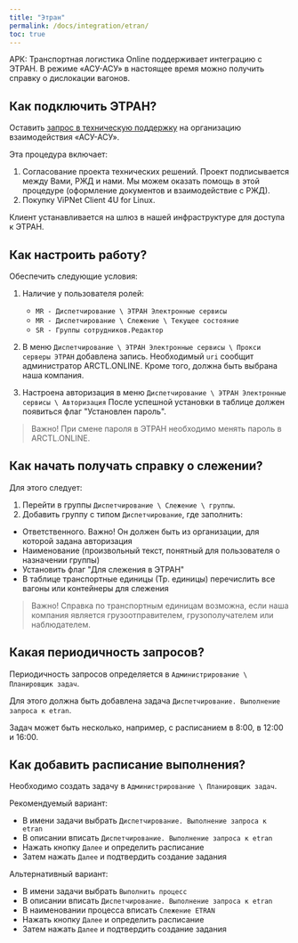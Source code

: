```yaml
---
title: "Этран"
permalink: /docs/integration/etran/
toc: true
---
```


АРК: Транспортная логистика Online поддерживает интеграцию с ЭТРАН.
В режиме «АСУ-АСУ» в настоящее время можно получить справку о дислокации вагонов.

## Как подключить ЭТРАН?

Оставить [запрос в техническую поддержку](https://arctl.ru/order/) на организацию взаимодействия «АСУ-АСУ».

Эта процедура включает:

1. Согласование проекта технических решений. Проект подписывается между Вами, РЖД и нами. Мы можем оказать помощь в этой процедуре (оформление документов и взаимодействие с РЖД).
2. Покупку ViPNet Client 4U for Linux.

Клиент устанавливается на шлюз в нашей инфраструктуре для доступа к ЭТРАН.

## Как настроить работу?

Обеспечить следующие условия:

1. Наличие у пользователя ролей:

    - `MR - Диспетчирование \ ЭТРАН Электронные сервисы`
    - `MR - Диспетчирование \ Слежение \ Текущее состояние`
    - `SR - Группы сотрудников.Редактор`

2. В меню `Диспетчирование \ ЭТРАН Электронные сервисы \ Прокси серверы ЭТРАН` добавлена запись.
Необходимый `uri` сообщит администратор ARCTL.ONLINE. Кроме того, должна быть выбрана наша компания.
3. Настроена авторизация в меню  `Диспетчирование \ ЭТРАН Электронные сервисы \ Авторизация`
После успешной установки в таблице должен появиться флаг "Установлен пароль".

>Важно! При смене пароля в ЭТРАН необходимо менять пароль в ARCTL.ONLINE.

## Как начать получать справку о слежении?

Для этого следует:

1. Перейти в группы `Диспетчирование \ Слежение \ группы`.
2. Добавить группу с типом `Диспетчирование`, где заполнить:

- Ответственного. Важно! Он должен быть из организации, для которой задана авторизация
- Наименование (произвольный текст, понятный для пользователя о назначении группы)
- Установить флаг "Для слежения в ЭТРАН"
- В таблице транспортные единицы (Тр. единицы) перечислить все вагоны или контейнеры для слежения

>Важно! Справка по транспортным единицам возможна, если наша компания является грузоотправителем, грузополучателем или наблюдателем.

## Какая периодичность запросов?

Периодичность запросов определяется в `Администрирование \ Планировщик задач`.

Для этого должна быть добавлена задача `Диспетчирование. Выполнение запроса к etran`.

Задач может быть несколько, например, с расписанием в 8:00, в 12:00 и 16:00.

## Как добавить расписание выполнения?

Необходимо создать задачу в `Администрирование \ Планировщик задач`.

Рекомендуемый вариант:

- В имени задачи выбрать `Диспетчирование. Выполнение запроса к etran`
- В описании вписать `Диспетчирование. Выполнение запроса к etran`
- Нажать кнопку `Далее` и определить расписание
- Затем нажать `Далее` и подтвердить создание задания

Альтернативный вариант:

- В имени задачи выбрать `Выполнить процесс`
- В описании вписать `Диспетчирование. Выполнение запроса к etran`
- В наименовании процесса вписать `Слежение ETRAN`
- Нажать кнопку `Далее` и определить расписание
- Затем нажать `Далее` и подтвердить создание задания
